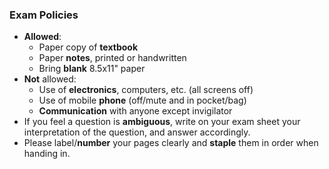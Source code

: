 ### Exam Policies
+ **Allowed**:
  + Paper copy of **textbook**
  + Paper **notes**, printed or handwritten
  + Bring **blank** 8.5x11" paper
+ **Not** allowed:
  + Use of **electronics**, computers, etc. (all screens off)
  + Use of mobile **phone** (off/mute and in pocket/bag)
  + **Communication** with anyone except invigilator
+ If you feel a question is **ambiguous**, write on your exam sheet your interpretation of the question, and answer accordingly.
+ Please label/**number** your pages clearly and **staple** them in order when handing in.
